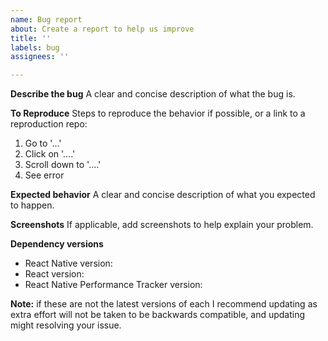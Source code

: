 ```yaml
---
name: Bug report
about: Create a report to help us improve
title: ''
labels: bug
assignees: ''

---
```


**Describe the bug**
A clear and concise description of what the bug is.

**To Reproduce**
Steps to reproduce the behavior if possible, or a link to a reproduction repo:
1. Go to '...'
2. Click on '....'
3. Scroll down to '....'
4. See error

**Expected behavior**
A clear and concise description of what you expected to happen.

**Screenshots**
If applicable, add screenshots to help explain your problem.

**Dependency versions**

- React Native version:
- React version:
- React Native Performance Tracker version:

**Note:** if these are not the latest versions of each I recommend updating as extra effort will not be taken to be backwards compatible, and updating might resolving your issue.